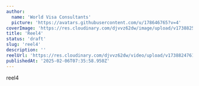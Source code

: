 ```yaml
---
author:
  name: 'World Visa Consultants'
  picture: 'https://avatars.githubusercontent.com/u/178646765?v=4'
coverImage: 'https://res.cloudinary.com/djvvz62dw/image/upload/v1738825234/greywall/reels/ReelCoverImage/reel5_cexlex.webp'
title: 'Reel4'
status: 'draft'
slug: 'reel4'
description: ''
reelUrl: 'https://res.cloudinary.com/djvvz62dw/video/upload/v1738824761/greywall/reels/AQMLZA8tDlAtkSzGhmWRkgsjotyAgb439zUKh-yBZSWB7uqzDqBUPQ3iPmb7jIGzchvPxbnG8LxDnOfLdaGb1L3MYopSE8kyA6M_GfI_xf0njh.mp4'
publishedAt: '2025-02-06T07:35:58.950Z'
---
```


reel4